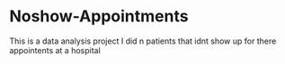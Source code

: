 # Noshow-Appointments

This is a data analysis project I did n patients that idnt show up for there appointents at a hospital
